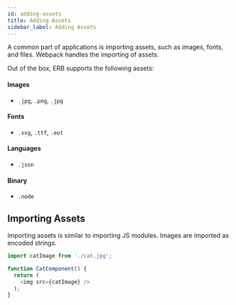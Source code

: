 ```yaml
---
id: adding-assets
title: Adding Assets
sidebar_label: Adding Assets
---
```


A common part of applications is importing assets, such as images, fonts, and files. Webpack handles the importing of assets.

Out of the box, ERB supports the following assets:
#### Images
* `.jpg`, `.png`, `.jpg`
#### Fonts
* `.svg`, `.ttf`, `.eot`
#### Languages
* `.json`
#### Binary
* `.node`

## Importing Assets

Importing assets is similar to importing JS modules. Images are imported as encoded strings.

```js
import catImage from './cat.jpg';

function CatComponent() {
  return (
    <img src={catImage} />
  );
}
```
